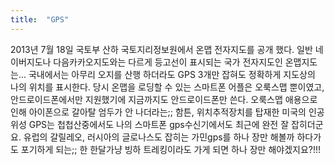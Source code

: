 ```yaml
---
title:  "GPS"
---
```


2013년 7월 18일 국토부 산하 국토지리정보원에서 온맵 전자지도를 공개 했다.
일반 네이버지도나 다음카카오지도와는 다르게 등고선이 표시되는 국가 전자지도인 온맵지도는...
국내에서는 아무리 오지를 산행 하더라도 GPS 3개만 잡혀도 정확하게 지도상의 나의 위치를 표시한다.
당시 온맵을 로딩할 수 있는 스마트폰 어플은 오룩스맵 뿐이였고, 안드로이드폰에서만 지원했기에 지금까지도 안드로이드폰만 쓴다.
오룩스맵 애용으로 인해 아이폰으로 갈아탈 엄두가 안 나더라는;;
함튼, 위치추적장치를 탑재한 미국의 인공위성 GPS는 첩첩산중에서도 나의 스마트폰 gps수신기에서도 최근에 완전 잘 잡히더군요.
유럽의 갈릴레오, 러시아의 글로나스도 잡히는 가민gps를 하나 장만 해볼까 하다가도 포기하게 되는;;
한 한달가냥 빙하 트레킹이라도 가게 되면 하나 장만 해야겠지요?!!!

